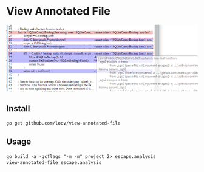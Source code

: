 # View Annotated File

![Screenshot](/screenshot.png?raw=true "Screenshot")

## Install

```
go get github.com/loov/view-annotated-file
```

## Usage

```
go build -a -gcflags "-m -m" project 2> escape.analysis
view-annotated-file escape.analysis
```